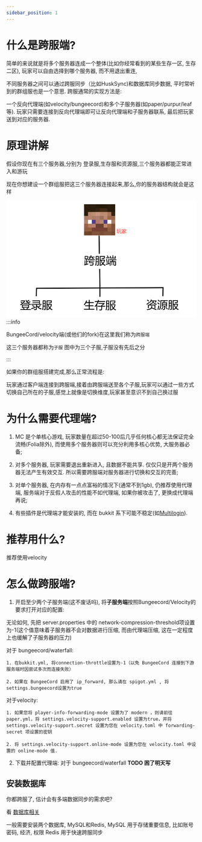 ```yaml
---
sidebar_position: 1
---
```


# 什么是跨服端?

简单的来说就是将多个服务器连成一个整体(比如你经常看到的某些生存一区, 生存二区), 玩家可以自由选择到哪个服务器, 而不用退出重连,

不同服务器之间可以通过跨服同步（比如HuskSync)和数据库同步数据, 平时常听到的群组服也是一个意思. 跨服通常的实现方法是:

一个反向代理端(如velocity/bungeecord)和多个子服务器(如paper/purpur/leaf等). 玩家只需要连接到反向代理端即可让反向代理端和子服务器联系, 最后把玩家送到对应的服务器.

# 原理讲解

假设你现在有三个服务器,分别为 登录服,生存服和资源服,三个服务器都能正常进入和游玩

现在你想建设一个群组服把这三个服务器连接起来,那么,你的服务器结构就会是这样

![](_images/灵魂画师教开群组服.png)
:::info

BungeeCord/velocity端(或他们的fork)在这里我们称为`跨服端`

这三个服务器都称为`子服` 图中为三个子服,子服没有先后之分

:::

如果你的群组服搭建完成,那么正常流程是:

玩家通过客户端连接到跨服端,接着由跨服端送至各个子服,玩家可以通过一些方式切换自己所在的子服,感觉上就像是切换维度,玩家甚至意识不到自己换过服

# 为什么需要代理端?

1. MC 是个单核心游戏, 玩家数量在超过50-100后几乎任何核心都无法保证完全流畅(Folia除外), 而使用多个服务器则可以充分利用多核心优势, 大服务器必备;

2. 对多个服务器, 玩家需要退出重新进入, 且数据不能共享. 仅仅只是开两个服务器无法产生有效交互. 所以需要跨服端对服务器进行切换和交互的完善;

3. 对单个服务器, 在内存有一点点富裕的情况下(通常不到1gb), 仍推荐使用代理端, 服务端对于反假人攻击的性能不如代理端, 如果你被攻击了, 更换成代理端再说;

4. 有些插件是代理端才能安装的, 而在 bukkit 系下可能不稳定(如[Multilogin](https://github.com/CaaMoe/MultiLogin)).

# 推荐用什么?

推荐使用velocity

# 怎么做跨服端?

1. 开启至少两个子服务端(这不废话吗), 将**子服务端**按照Bungeecord/Velocity的要求打开对应的配置:

  无论如何, 先把 server.properties 中的 network-compression-threshold项设置为-1(这个值意味着子服务器不会对数据进行压缩, 而由代理端压缩, 这在一定程度上也缓解了子服务器的压力)

  对于 bungeecord/waterfall:

    1. 在bukkit.yml, 将connection-throttle设置为-1（以免 BungeeCord 连接到下游服务端时因尝试多次而连接失败）

    2. 如果在 BungeeCord 启用了 ip_forward, 那么请在 spigot.yml , 将settings.bungeecord设置为true

  对于velocity:

    1. 如果您将 player-info-forwarding-mode 设置为了 modern ，则请前往 paper.yml，将 settings.velocity-support.enabled 设置为true，并将 settings.velocity-support.secret 设置为您在 velocity.toml 中 forwarding-secret 项设置的密钥

    2. 将 settings.velocity-support.online-mode 设置为您在 velocity.toml 中设置的 online-mode 值.

2. 下载并配置代理端:
  对于 bungeecord/waterfall
   **TODO 困了明天写**

## 安装数据库

你都跨服了, 估计会有多端数据同步的需求吧?

看 [数据库相关](/docs/扩展阅读/数据库相关.md)

一般需要安装两个数据库, MySQL和Redis, MySQL 用于存储重要信息, 比如账号密码, 经济, 权限 Redis 用于快速跨服同步

